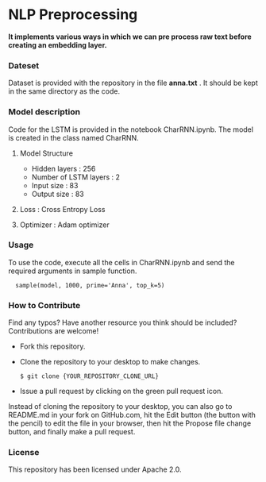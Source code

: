 # NLP Preprocessing
<strong>It implements various ways in which we can pre process raw text before creating an embedding layer.</strong>

### Dateset
Dataset is provided with the repository in the file <strong>anna.txt</strong> . It should be kept in the same directory as the code. 

### Model description
Code for the LSTM is provided in the notebook CharRNN.ipynb. The model is created in the class named CharRNN.
1. Model Structure
      - Hidden layers : 256
      - Number of LSTM layers : 2
      - Input size : 83
      - Output size : 83
      
2. Loss : Cross Entropy Loss

3. Optimizer : Adam optimizer

### Usage
To use the code, execute all the cells in CharRNN.ipynb and send the required arguments in sample function.

      sample(model, 1000, prime='Anna', top_k=5)

      
### How to Contribute
Find any typos? Have another resource you think should be included? Contributions are welcome!

* Fork this repository.

* Clone the repository to your desktop to make changes.

      $ git clone {YOUR_REPOSITORY_CLONE_URL}

* Issue a pull request by clicking on the green pull request icon.

Instead of cloning the repository to your desktop, you can also go to README.md in your fork on GitHub.com, hit the Edit button (the button with the pencil) to edit the file in your browser, then hit the Propose file change button, and finally make a pull request.

### License
This repository has been licensed under Apache 2.0.
